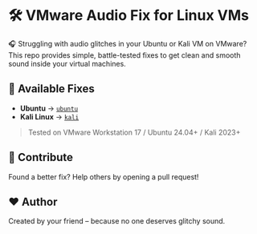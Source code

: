 # 🛠️ VMware Audio Fix for Linux VMs

🎧 Struggling with audio glitches in your Ubuntu or Kali VM on VMware?  
This repo provides simple, battle-tested fixes to get clean and smooth sound inside your virtual machines.

## 📂 Available Fixes

- **Ubuntu** → [`ubuntu`](./ubuntu/README.md)
- **Kali Linux** → [`kali`](./kali/README.md)

> Tested on VMware Workstation 17 / Ubuntu 24.04+ / Kali 2023+

## 🤝 Contribute

Found a better fix? Help others by opening a pull request!

## ❤️ Author

Created by your friend – because no one deserves glitchy sound.

